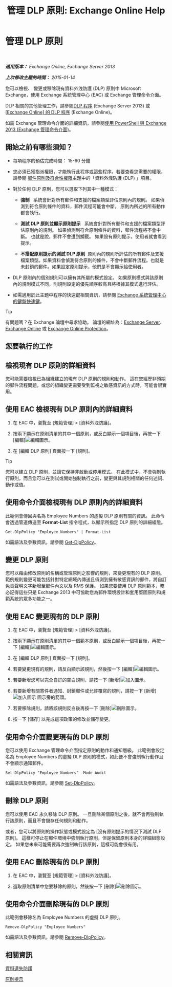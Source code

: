 ﻿---
title: '管理 DLP 原則: Exchange Online Help'
TOCTitle: 管理 DLP 原則
ms:assetid: ba81fabd-7f7f-4ef7-968f-ce851ada9d70
ms:mtpsurl: https://technet.microsoft.com/zh-tw/library/JJ673559(v=EXCHG.150)
ms:contentKeyID: 50474109
ms.date: 05/23/2018
mtps_version: v=EXCHG.150
ms.translationtype: MT
---

# 管理 DLP 原則

 

_**適用版本：** Exchange Online, Exchange Server 2013_

_**上次修改主題的時間：** 2015-01-14_

您可以檢視、 變更或移除現有資料外洩防護 (DLP) 原則中 Microsoft Exchange，使用 Exchange 系統管理中心 (EAC) 或 Exchange 管理命令介面。

DLP 相關的其他管理工作，請參閱[DLP 程序](dlp-procedures-exchange-2013-help.md) (Exchange Server 2013) 或[\[Exchange Online\] 的 DLP 程序](https://technet.microsoft.com/zh-tw/library/jj938003\(v=exchg.150\)) (Exchange Online)。

如需 Exchange 管理命令介面的詳細資訊，請參閱[使用 PowerShell 與 Exchange 2013 (Exchange 管理命令介面)](https://technet.microsoft.com/zh-tw/library/bb123778\(v=exchg.150\))。

## 開始之前有哪些須知？

  - 每項程序的預估完成時間： 15-60 分鐘

  - 您必須已獲指派權限，才能執行此程序或這些程序。若要查看您需要的權限，請參閱 [郵件原則及符合性權限](messaging-policy-and-compliance-permissions-exchange-2013-help.md)主題中的「資料外洩防護 (DLP) 」項目。

  - 對於任何 DLP 原則，您可以選取下列其中一種模式：
    
      -    **強制**   系統會針對所有郵件和支援的檔案類型評估原則內的規則。 如果偵測到符合原則條件的資料，郵件流程可能會中斷。 原則內所述的所有動作都會執行。
    
      -    **測試 DLP 原則並顯示原則提示**   系統會針對所有郵件和支援的檔案類型評估原則內的規則。 如果偵測到符合原則條件的資料，郵件流程將不會中斷。 也就是說，郵件不會遭到攔截。 如果設有原則提示，使用者就會看到提示。
    
      -    **不搭配原則提示的測試 DLP 原則**  原則內的規則所評估的所有郵件及支援檔案類型。如果資料會偵測符合原則的條件，不會中斷郵件流程。也就是未封鎖的郵件。如果設定原則提示，他們是不會顯示給使用者。

  - DLP 原則內的個別規則可以擁有其所屬的模式設定。 如果原則模式與該原則內的規則模式不同，則規則設定的優先順序較高且將根據其模式進行評估。

  - 如需適用於此主題中程序的快速鍵相關資訊，請參閱 [Exchange 系統管理中心的鍵盤快速鍵](keyboard-shortcuts-in-the-exchange-admin-center-exchange-online-protection-help.md)。


> [!TIP]  
> 有問題嗎？在 Exchange 論壇中尋求協助。 論壇的網址為：<a href="https://go.microsoft.com/fwlink/p/?linkid=60612">Exchange Server</a>、 <a href="https://go.microsoft.com/fwlink/p/?linkid=267542">Exchange Online</a> 或 <a href="https://go.microsoft.com/fwlink/p/?linkid=285351">Exchange Online Protection</a>。




## 您要執行的工作

## 檢視現有 DLP 原則的詳細資料

您可能需要檢視已為組織建立的現有 DLP 原則的規則和動作。 這在您經歷非預期的郵件流程問題，或您的組織變更需要受到監視之敏感資訊的方式時，可能會很實用。

## 使用 EAC 檢視現有 DLP 原則內的詳細資料

1.  在 EAC 中，瀏覽至 \[規範管理\] \> \[資料外洩防護\]。

2.  按兩下顯示在原則清單的其中一個原則，或反白顯示一個項目後，再按一下 \[編輯\]![編輯圖示](images/JJ218640.6f53ccb2-1f13-4c02-bea0-30690e6ea71d(EXCHG.150).gif "編輯圖示")。

3.  在 \[編輯 DLP 原則\] 頁面按一下 \[規則\]。


> [!TIP]  
> 您可以建立 DLP 原則，並讓它保持非啟動或停用模式。 在此模式中，不會強制執行原則，而且您可以在測試或開始強制執行之前，變更與其規則相關的任何述詞、動作或值。




## 使用命令介面檢視現有 DLP 原則內的詳細資料

此範例會傳回與名為 Employee Numbers 的虛擬 DLP 原則有關的資訊。 此命令會透過管道傳送至 **Format-List** 指令程式，以顯示所指定 DLP 原則的詳細組態。

    Get-DlpPolicy "Employee Numbers" | Format-List

如需語法及參數資訊，請參閱 [Get-DlpPolicy](https://technet.microsoft.com/zh-tw/library/jj215752\(v=exchg.150\))。

## 變更 DLP 原則

您可以藉由修改原則的名稱或管理原則之影響的規則，來變更現有的 DLP 原則。 範例規則變更可能包括針對特定網域內傳送且偵測到擁有敏感資訊的郵件，將自訂免責聲明文字新增至郵件內文以及 RMS 保護。 如果您要使用 DLP 原則範本，務必記得這些只是 Exchange 2013 中可協助您為郵件環境設計和套用堅固原則和規範系統的眾多功能之一。

## 使用 EAC 變更現有的 DLP 原則

1.  在 EAC 中，瀏覽至 \[規範管理\] \> \[資料外洩防護\]。

2.  按兩下顯示在原則清單的其中一個範本原則，或反白顯示一個項目後，再按一下 \[編輯\]![編輯圖示](images/JJ218640.6f53ccb2-1f13-4c02-bea0-30690e6ea71d(EXCHG.150).gif "編輯圖示")。

3.  在 \[編輯 DLP 原則\] 頁面按一下 \[規則\]。

4.  若要變更現有的規則，請反白顯示該規則，然後按一下 \[編輯\]![編輯圖示](images/JJ218640.6f53ccb2-1f13-4c02-bea0-30690e6ea71d(EXCHG.150).gif "編輯圖示")。

5.  若要新增您可以完全自訂的空白規則，請按一下 \[新增\]![加入圖示](images/JJ218640.c1e75329-d6d7-4073-a27d-498590bbb558(EXCHG.150).gif "加入圖示")。

6.  若要新增有關寄件者通知、封鎖郵件或允許覆寫的規則，請按一下 \[新增\]![加入圖示](images/JJ218640.c1e75329-d6d7-4073-a27d-498590bbb558(EXCHG.150).gif "加入圖示") 圖示旁的箭頭。

7.  若要移除規則，請將該規則反白後再按一下 \[刪除\]![刪除圖示](images/JJ651670.14f639f6-61e8-4418-bbfb-0db14de9d2f5(EXCHG.150).gif "刪除圖示")。

8.  按一下 \[儲存\] 以完成這項政策的修改並儲存變更。

## 使用命令介面變更現有的 DLP 原則

您可以使用 Exchange 管理命令介面指定原則的動作和通知層級。 此範例會設定名為 Employee Numbers 的虛擬 DLP 原則的模式，如此便不會強制執行動作且不會顯示通知郵件。

    Set-DlpPolicy "Employee Numbers" -Mode Audit

如需語法及參數資訊，請參閱 [Set-DlpPolicy](https://technet.microsoft.com/zh-tw/library/jj215778\(v=exchg.150\))。

## 刪除 DLP 原則

您可以使用 EAC 永久移除 DLP 原則。 一旦刪除某個原則之後，就不會再強制執行該原則，而且不會儲存任何規則和動作。

或者，您可以將原則的操作狀態或模式設定為 \[沒有原則提示的情況下測試 DLP 原則\]。 這樣可停止在郵件環境中強制執行原則，但是保留原則本身的詳細組態設定。 如果您未來可能需要再次強制執行該原則，這樣可能會很有用。

## 使用 EAC 刪除現有的 DLP 原則

1.  在 EAC 中，瀏覽至 \[規範管理\] \> \[資料外洩防護\]。

2.  選取原則清單中您要移除的原則，然後按一下 \[刪除\]![刪除圖示](images/JJ651670.14f639f6-61e8-4418-bbfb-0db14de9d2f5(EXCHG.150).gif "刪除圖示")。

## 使用命令介面刪除現有的 DLP 原則

此範例會移除名為 Employee Numbers 的虛擬 DLP 原則。

    Remove-DlpPolicy "Employee Numbers"

如需語法及參數資訊，請參閱 [Remove-DlpPolicy](https://technet.microsoft.com/zh-tw/library/jj215677\(v=exchg.150\))。

## 相關資訊

[資料遺失防護](https://docs.microsoft.com/zh-tw/exchange/security-and-compliance/data-loss-prevention/data-loss-prevention)

[原則提示](https://docs.microsoft.com/zh-tw/exchange/security-and-compliance/data-loss-prevention/policy-tips)

